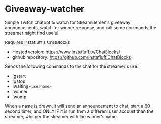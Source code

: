 # Giveaway-watcher

Simple Twitch chatbot to watch for StreamElements giveaway announcements, watch for winner response, and call some commands 
the streamer might find useful

Requires Instafluff's ChatBlocks 
 - Hosted version: https://www.instafluff.tv/ChatBlocks/
 - github repository: https://github.com/instafluff/ChatBlocks

Sends the following commands to the chat for the streamer's use:
 - !gstart 
 - !gstop  
 - !waiting `<username>`
 - !winner 
 - !womp   

When a name is drawn, it will send an announcement to chat, start a 60 second timer, and ONLY IF it is run from a different 
user account than the streamer, whisper the streamer with the winner's name.
